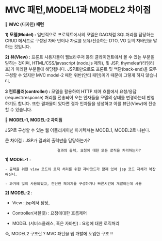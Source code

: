 # MVC 패턴,MODEL1과 MODEL2 차이점

🧡 **MVC (디자인) 패턴**

**1) 모델(Model) :** 일반적으로 프로젝트에서의 모델은 DAO처럼 SQL처리를 담당하는 CRUD 메서드로 구성된 자바 빈이나 자료를 보유/전송하는 DTO, VO 등의 자바빈을 말하는 것입니다.

**2) 뷰(View) :** 프론트 사용자들이 웹브라우저 등의 클라이언트에서 볼 수 있는 부분을 말하는 것이며, HTML/CSS/javascript (node.js 제외), 및 JSP, thymeleaf(타임리프)가 이러한 부분들에 해당됩니다. JSP로만으로도 프론트 및 백단(back-end)을 모두 구성할 수 있지만 MVC model-2 패턴 위반(안티 패턴)이기 때문에 그렇게 하지 않습니다.

**3 컨트롤러(controller) :** 모델을 활용하여 HTTP 제어 흐름에서 요청/응답(request/response) 처리를 전송되어 오는 인자들을 모델의 상태를 변경하는데 반영하기도 합니다. 또한 결과물이 있다면 결과 인자들을 생성하고 이를 뷰단(View)에 전송할 수 있습니다.

🧡 **MODEL-1, MODEL-2 차이점**

JSP로 구성할 수 있는 웹 어플리케이션 아키텍쳐는 MODEL1, MODEL2로 나뉜다.

큰 차이점 : JSP가 결과의 출력만을 담당하는가?

                            결과의 출력, 요청에 대한 모든 로직을 처리하는가?

**1) MODEL-1** :

    - 출력을 위한 view 코드와 로직 처리를 위한 자바코드가 함께 있어 jsp 코드 자체가 복잡해진다.

    - 과거에 많이 사용되었고, 간단한 페이지를 구성하거나 빠른시간에 개발하는데 사용

**2) MODEL-2** : 

   - View :  jsp에서 담당,

   - Controller(서블릿) : 요청에대한 흐름제어

   - MODEL (서비스클래스, 혹은 자바빈) : 요청에 대한 로직처리

   즉, MODEL2 구조란 ? MVC 패턴을 웹 개발에 도입한 구조 !!